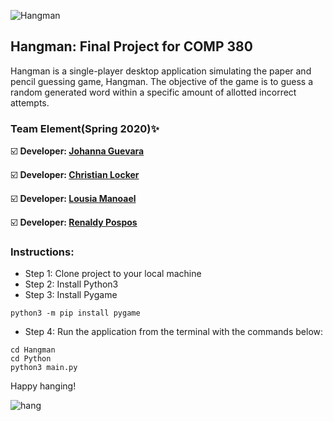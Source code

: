 ![Hangman](https://user-images.githubusercontent.com/26126449/108806366-5c3beb00-7556-11eb-8f6f-f25a69c75f3f.png)

## Hangman: Final Project for COMP 380 
Hangman is a single-player desktop application simulating the paper and pencil guessing game, Hangman. 
The objective of the game is to guess a random generated word within a specific amount of allotted incorrect attempts.

### Team Element(Spring 2020):sparkles:

:ballot_box_with_check: **Developer: [Johanna Guevara](https://github.com/jguev)**

:ballot_box_with_check: **Developer: [Christian Locker](https://gitlab.com/christian.locker42)**

:ballot_box_with_check: **Developer: [Lousia Manoael](https://gitlab.com/lousia.manoael.705)**

:ballot_box_with_check: **Developer: [Renaldy Pospos](https://gitlab.com/ImRenaldy)**

### Instructions:

* Step 1: Clone project to your local machine
* Step 2: Install Python3
* Step 3: Install Pygame
```
python3 -m pip install pygame
```
* Step 4: Run the application from the terminal with the commands below:
```
cd Hangman
cd Python
python3 main.py
```
Happy hanging!

![hang](https://user-images.githubusercontent.com/26126449/108809654-2e5aa480-755e-11eb-8bf5-e5bff066e821.gif)
